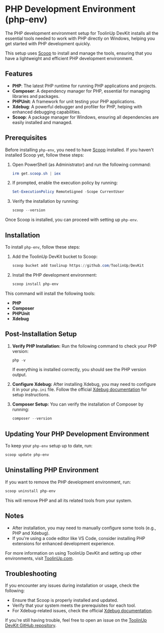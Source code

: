 # PHP Development Environment (php-env)

The PHP development environment setup for ToolinUp DevKit installs all the essential tools needed to work with PHP directly on Windows, helping you get started with PHP development quickly.

This setup uses [Scoop](https://scoop.sh) to install and manage the tools, ensuring that you have a lightweight and efficient PHP development environment.

## Features

- **PHP**: The latest PHP runtime for running PHP applications and projects.
- **Composer**: A dependency manager for PHP, essential for managing libraries and packages.
- **PHPUnit**: A framework for unit testing your PHP applications.
- **Xdebug**: A powerful debugger and profiler for PHP, helping with enhanced debugging capabilities.
- **Scoop**: A package manager for Windows, ensuring all dependencies are easily installed and managed.

## Prerequisites

Before installing `php-env`, you need to have [Scoop](https://scoop.sh) installed. If you haven't installed Scoop yet, follow these steps:

1. Open PowerShell (as Administrator) and run the following command:
    ```powershell
    irm get.scoop.sh | iex
    ```

2. If prompted, enable the execution policy by running:
    ```powershell
    Set-ExecutionPolicy RemoteSigned -Scope CurrentUser
    ```

3. Verify the installation by running:
    ```powershell
    scoop --version
    ```

Once Scoop is installed, you can proceed with setting up `php-env`.

## Installation

To install `php-env`, follow these steps:

1. Add the ToolinUp DevKit bucket to Scoop:

    ```powershell
    scoop bucket add toolinup https://github.com/ToolinUp/DevKit
    ```

2. Install the PHP development environment:

    ```powershell
    scoop install php-env
    ```

This command will install the following tools:
- **PHP**
- **Composer**
- **PHPUnit**
- **Xdebug**

## Post-Installation Setup

1. **Verify PHP Installation:**
    Run the following command to check your PHP version:
    ```powershell
    php -v
    ```
    If everything is installed correctly, you should see the PHP version output.

2. **Configure Xdebug:**
    After installing Xdebug, you may need to configure it in your `php.ini` file. Follow the official [Xdebug documentation](https://xdebug.org/docs) for setup instructions.

3. **Composer Setup:**
    You can verify the installation of Composer by running:
    ```powershell
    composer --version
    ```

## Updating Your PHP Development Environment

To keep your `php-env` setup up to date, run:
```powershell
scoop update php-env
```

## Uninstalling PHP Environment

If you want to remove the PHP development environment, run:
```powershell
scoop uninstall php-env
```

This will remove PHP and all its related tools from your system.

## Notes

- After installation, you may need to manually configure some tools (e.g., PHP and Xdebug).
- If you're using a code editor like VS Code, consider installing PHP extensions for enhanced development experience.

For more information on using ToolinUp DevKit and setting up other environments, visit [ToolinUp.com](https://www.toolinup.com).

## Troubleshooting

If you encounter any issues during installation or usage, check the following:
- Ensure that Scoop is properly installed and updated.
- Verify that your system meets the prerequisites for each tool.
- For Xdebug-related issues, check the official [Xdebug documentation](https://xdebug.org/docs).

If you're still having trouble, feel free to open an issue on the [ToolinUp DevKit GitHub repository](https://github.com/ToolinUp/DevKit).